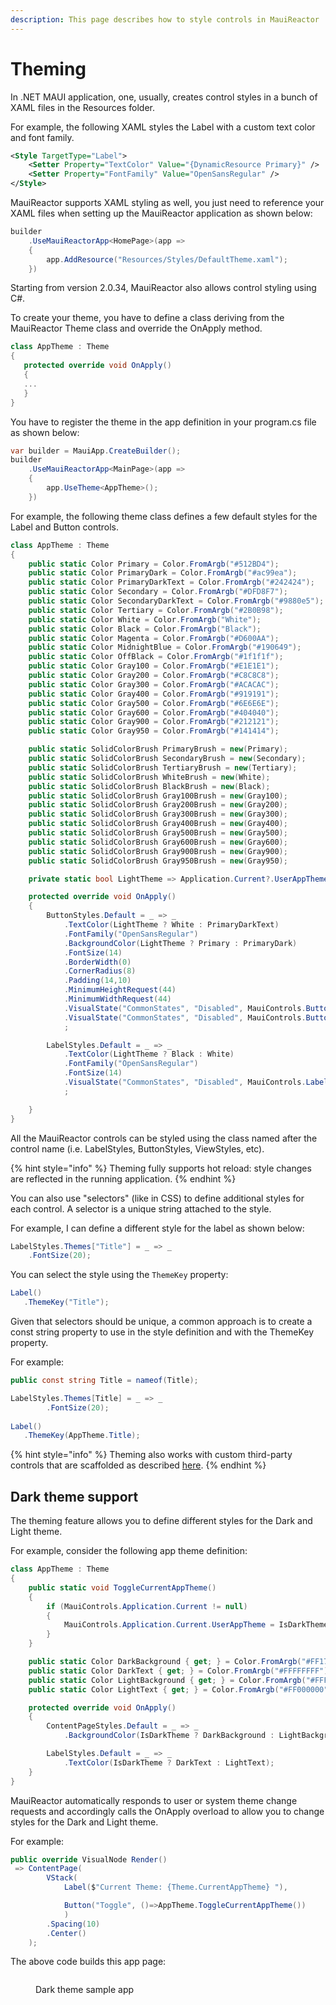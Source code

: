 ```yaml
---
description: This page describes how to style controls in MauiReactor
---
```


# Theming

In .NET MAUI application, one, usually, creates control styles in a bunch of XAML files in the Resources folder.

For example, the following XAML styles the Label with a custom text color and font family.

```xml
<Style TargetType="Label">
    <Setter Property="TextColor" Value="{DynamicResource Primary}" />
    <Setter Property="FontFamily" Value="OpenSansRegular" />
</Style>
```

MauiReactor supports XAML styling as well, you just need to reference your XAML files when setting up the MauiReactor application as shown below:

```csharp
builder
    .UseMauiReactorApp<HomePage>(app =>
    {
        app.AddResource("Resources/Styles/DefaultTheme.xaml");
    })
```

Starting from version 2.0.34, MauiReactor also allows control styling using C#.

To create your theme, you have to define a class deriving from the MauiReactor Theme class and override the OnApply method.&#x20;

```csharp
class AppTheme : Theme
{
   protected override void OnApply()
   {
   ...
   }
}
```

You have to register the theme in the app definition in your program.cs file as shown below:

```csharp
var builder = MauiApp.CreateBuilder();
builder
    .UseMauiReactorApp<MainPage>(app =>
    {
        app.UseTheme<AppTheme>();
    })
```

For example, the following theme class defines a few default styles for the Label and Button controls.&#x20;

```csharp
class AppTheme : Theme
{
    public static Color Primary = Color.FromArgb("#512BD4");
    public static Color PrimaryDark = Color.FromArgb("#ac99ea");
    public static Color PrimaryDarkText = Color.FromArgb("#242424");
    public static Color Secondary = Color.FromArgb("#DFD8F7");
    public static Color SecondaryDarkText = Color.FromArgb("#9880e5");
    public static Color Tertiary = Color.FromArgb("#2B0B98");
    public static Color White = Color.FromArgb("White");
    public static Color Black = Color.FromArgb("Black");
    public static Color Magenta = Color.FromArgb("#D600AA");
    public static Color MidnightBlue = Color.FromArgb("#190649");
    public static Color OffBlack = Color.FromArgb("#1f1f1f");
    public static Color Gray100 = Color.FromArgb("#E1E1E1");
    public static Color Gray200 = Color.FromArgb("#C8C8C8");
    public static Color Gray300 = Color.FromArgb("#ACACAC");
    public static Color Gray400 = Color.FromArgb("#919191");
    public static Color Gray500 = Color.FromArgb("#6E6E6E");
    public static Color Gray600 = Color.FromArgb("#404040");
    public static Color Gray900 = Color.FromArgb("#212121");
    public static Color Gray950 = Color.FromArgb("#141414");

    public static SolidColorBrush PrimaryBrush = new(Primary);
    public static SolidColorBrush SecondaryBrush = new(Secondary);
    public static SolidColorBrush TertiaryBrush = new(Tertiary);
    public static SolidColorBrush WhiteBrush = new(White);
    public static SolidColorBrush BlackBrush = new(Black);
    public static SolidColorBrush Gray100Brush = new(Gray100);
    public static SolidColorBrush Gray200Brush = new(Gray200);
    public static SolidColorBrush Gray300Brush = new(Gray300);
    public static SolidColorBrush Gray400Brush = new(Gray400);
    public static SolidColorBrush Gray500Brush = new(Gray500);
    public static SolidColorBrush Gray600Brush = new(Gray600);
    public static SolidColorBrush Gray900Brush = new(Gray900);
    public static SolidColorBrush Gray950Brush = new(Gray950);

    private static bool LightTheme => Application.Current?.UserAppTheme == Microsoft.Maui.ApplicationModel.AppTheme.Light;

    protected override void OnApply()
    {
        ButtonStyles.Default = _ => _
            .TextColor(LightTheme ? White : PrimaryDarkText)
            .FontFamily("OpenSansRegular")
            .BackgroundColor(LightTheme ? Primary : PrimaryDark)
            .FontSize(14)
            .BorderWidth(0)
            .CornerRadius(8)
            .Padding(14,10)
            .MinimumHeightRequest(44)
            .MinimumWidthRequest(44)
            .VisualState("CommonStates", "Disabled", MauiControls.Button.TextColorProperty, LightTheme ? Gray950 : Gray200)
            .VisualState("CommonStates", "Disabled", MauiControls.Button.BackgroundColorProperty, LightTheme ? Gray200 : Gray600)
            ;

        LabelStyles.Default = _ => _
            .TextColor(LightTheme ? Black : White)
            .FontFamily("OpenSansRegular")
            .FontSize(14)
            .VisualState("CommonStates", "Disabled", MauiControls.Label.TextColorProperty, LightTheme ? Gray300 : Gray600)
            ;

    }
}
```

All the MauiReactor controls can be styled using the class named after the control name (i.e. LabelStyles, ButtonStyles, ViewStyles, etc).

{% hint style="info" %}
Theming fully supports hot reload: style changes are reflected in the running application.
{% endhint %}

You can also use "selectors" (like in CSS) to define additional styles for each control. A selector is a unique string attached to the style.&#x20;

For example, I can define a different style for the label as shown below:

```csharp
LabelStyles.Themes["Title"] = _ => _
    .FontSize(20);
```

You can select the style using the `ThemeKey` property:

```csharp
Label()
   .ThemeKey("Title");
```

Given that selectors should be unique, a common approach is to create a const string property to use in the style definition and with the ThemeKey property.

For example:

```csharp
public const string Title = nameof(Title);

LabelStyles.Themes[Title] = _ => _
        .FontSize(20);
        
Label()
   .ThemeKey(AppTheme.Title);


```

{% hint style="info" %}
Theming also works with custom third-party controls that are scaffolded as described [here](wrap-3rd-party-controls/).
{% endhint %}

## Dark theme support

The theming feature allows you to define different styles for the Dark and Light theme.

For example, consider the following app theme definition:

```csharp
class AppTheme : Theme
{
    public static void ToggleCurrentAppTheme()
    {
        if (MauiControls.Application.Current != null)
        {
            MauiControls.Application.Current.UserAppTheme = IsDarkTheme ? Microsoft.Maui.ApplicationModel.AppTheme.Light : Microsoft.Maui.ApplicationModel.AppTheme.Dark;
        }
    }

    public static Color DarkBackground { get; } = Color.FromArgb("#FF17171C");
    public static Color DarkText { get; } = Color.FromArgb("#FFFFFFFF");
    public static Color LightBackground { get; } = Color.FromArgb("#FFF1F2F3");
    public static Color LightText { get; } = Color.FromArgb("#FF000000");

    protected override void OnApply()
    {
        ContentPageStyles.Default = _ => _
            .BackgroundColor(IsDarkTheme ? DarkBackground : LightBackground);

        LabelStyles.Default = _ => _
            .TextColor(IsDarkTheme ? DarkText : LightText);
    }
}
```

MauiReactor automatically responds to user or system theme change requests and accordingly calls the OnApply overload to allow you to change styles for the Dark and Light theme.

For example:

```csharp
public override VisualNode Render()
 => ContentPage(
        VStack(
            Label($"Current Theme: {Theme.CurrentAppTheme} "),

            Button("Toggle", ()=>AppTheme.ToggleCurrentAppTheme())
            )
        .Spacing(10)
        .Center()
    );
```

The above code builds this app page:

<figure><img src="../.gitbook/assets/DarkThemeSupport.gif" alt=""><figcaption><p>Dark theme sample app</p></figcaption></figure>
